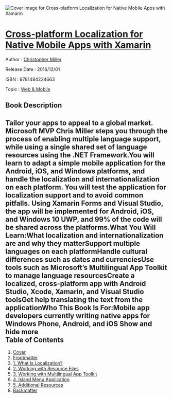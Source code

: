 ![Cover image for Cross-platform Localization for Native Mobile Apps with Xamarin](https://imgdetail.ebookreading.net/cover/cover/web_mobile/EB9781484224663.jpg)

[Cross-platform Localization for Native Mobile Apps with Xamarin](https://ebookreading.net/view/book/Cross-platform+Localization+for+Native+Mobile+Apps+with+Xamarin-EB9781484224663_1.html "Cross-platform Localization for Native Mobile Apps with Xamarin")
====================================================================================================================

Author : [Christopher Miller](https://ebookreading.net/search/author/Christopher+Miller)

Release Date : 2016/12/01

ISBN : 9781484224663

Topic : [Web & Mobile](https://ebookreading.net/search/category/web-mobile)

Book Description
-----------------

 Tailor your apps to appeal to a global market. Microsoft MVP Chris Miller steps you through the process of enabling multiple language support, while using a single shared set of language resources using the .NET Framework.You will learn to adapt a simple mobile application for the Android, iOS, and Windows platforms, and handle the localization and internationalization on each platform. You will test the application for localization support and to avoid common pitfalls. Using Xamarin Forms and Visual Studio, the app will be implemented for Android, iOS, and Windows 10 UWP, and 99% of the code will be shared across the platforms.What You Will Learn:What localization and internationalization are and why they matterSupport multiple languages on each platformHandle cultural differences such as dates and currenciesUse tools such as Microsoft’s Multilingual App Toolkit to manage language resourcesCreate a localized, cross-platform app with Android Studio, Xcode, Xamarin, and Visual Studio toolsGet help translating the text from the applicationWho This Book Is For:Mobile app developers currently writing native apps for Windows Phone, Android, and iOS        Show and hide more                
Table of Contents
-----------------

1. [Cover](https://ebookreading.net/view/book/Cross-platform+Localization+for+Native+Mobile+Apps+with+Xamarin-EB9781484224663_1.html)
1. [Frontmatter](https://ebookreading.net/view/book/Cross-platform+Localization+for+Native+Mobile+Apps+with+Xamarin-EB9781484224663_2.html)
1. [1. What Is Localization?](https://ebookreading.net/view/book/Cross-platform+Localization+for+Native+Mobile+Apps+with+Xamarin-EB9781484224663_3.html)
1. [2. Working with Resource Files](https://ebookreading.net/view/book/Cross-platform+Localization+for+Native+Mobile+Apps+with+Xamarin-EB9781484224663_4.html)
1. [3. Working with Multilingual App Toolkit](https://ebookreading.net/view/book/Cross-platform+Localization+for+Native+Mobile+Apps+with+Xamarin-EB9781484224663_5.html)
1. [4. Island Menu Application](https://ebookreading.net/view/book/Cross-platform+Localization+for+Native+Mobile+Apps+with+Xamarin-EB9781484224663_6.html)
1. [5. Additional Resources](https://ebookreading.net/view/book/Cross-platform+Localization+for+Native+Mobile+Apps+with+Xamarin-EB9781484224663_7.html)
1. [Backmatter](https://ebookreading.net/view/book/Cross-platform+Localization+for+Native+Mobile+Apps+with+Xamarin-EB9781484224663_8.html)

